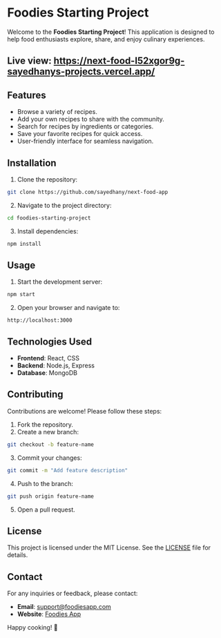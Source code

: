 # Foodies Starting Project

Welcome to the **Foodies Starting Project**! This application is designed to help food enthusiasts explore, share, and enjoy culinary experiences.

## Live view: https://next-food-l52xgor9g-sayedhanys-projects.vercel.app/

## Features

- Browse a variety of recipes.
- Add your own recipes to share with the community.
- Search for recipes by ingredients or categories.
- Save your favorite recipes for quick access.
- User-friendly interface for seamless navigation.

## Installation

1. Clone the repository:
  ```bash
  git clone https://github.com/sayedhany/next-food-app
  ```
2. Navigate to the project directory:
  ```bash
  cd foodies-starting-project
  ```
3. Install dependencies:
  ```bash
  npm install
  ```

## Usage

1. Start the development server:
  ```bash
  npm start
  ```
2. Open your browser and navigate to:
  ```
  http://localhost:3000
  ```

## Technologies Used

- **Frontend**: React, CSS
- **Backend**: Node.js, Express
- **Database**: MongoDB

## Contributing

Contributions are welcome! Please follow these steps:

1. Fork the repository.
2. Create a new branch:
  ```bash
  git checkout -b feature-name
  ```
3. Commit your changes:
  ```bash
  git commit -m "Add feature description"
  ```
4. Push to the branch:
  ```bash
  git push origin feature-name
  ```
5. Open a pull request.

## License

This project is licensed under the MIT License. See the [LICENSE](LICENSE) file for details.

## Contact

For any inquiries or feedback, please contact:
- **Email**: support@foodiesapp.com
- **Website**: [Foodies App](https://www.foodiesapp.com)

Happy cooking! 🍴